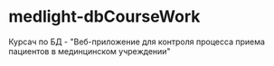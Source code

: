 # medlight-dbCourseWork
Курсач по БД - "Веб-приложение для контроля процесса приема пациентов в мединцинском учреждении"

